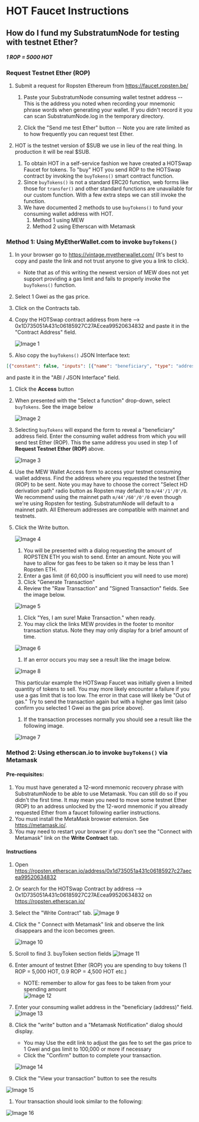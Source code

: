# HOT Faucet Instructions
## How do I fund my SubstratumNode for testing with testnet Ether?

##### 1 ROP = 5000 HOT

### Request Testnet Ether (ROP)

1. Submit a request for Ropsten Ethereum from https://faucet.ropsten.be/
    1. Paste your SubstratumNode consuming wallet testnet address -- This is the address you noted when recording your mnemonic phrase words when generating
      your wallet. If you didn't record it you can scan SubstratumNode.log in the temporary directory.
      
    1. Click the "Send me test Ether" button -- Note you are rate limited as to how frequently you can request test Ether.

1. HOT is the testnet version of $SUB we use in lieu of the real thing. In production it will be real $SUB.
    1. To obtain HOT in a self-service fashion we have created a HOTSwap Faucet for tokens. To "buy" HOT you send ROP to the HOTSwap contract by invoking the `buyTokens()` smart contract function.
    1. Since `buyTokens()` is not a standard ERC20 function, web forms like those for `transfer()` and other standard functions are unavailable for our custom function. With a few extra steps we can still invoke the function. 
    1. We have documented 2 methods to use `buyTokens()` to fund your consuming wallet address with HOT.
        1. Method 1 using MEW
        1. Method 2 using Etherscan with Metamask
   

### Method 1: Using MyEtherWallet.com to invoke `buyTokens()`

1. In your browser go to https://vintage.myetherwallet.com/ (It's best to copy and paste the link and not trust anyone to give you a link to click). 
    * Note that as of this writing the newest version of MEW does not yet support providing a gas limit and fails to properly invoke the `buyTokens()` function.
1. Select 1 Gwei as the gas price.
1. Click on the Contracts tab.
1. Copy the HOTSwap contract address from here --> 0x1D735051A431c06185927C27AEcea99520634832 and paste it in the "Contract Address" field.

    ![Image 1](images/HOTFaucet-01.png "Image 1")

1. Also copy the `buyTokens()` JSON Interface text: 
````json
[{"constant": false, "inputs": [{"name": "beneficiary", "type": "address"}], "name": "buyTokens", "outputs": [], "payable": true, "stateMutability": "payable", "type": "function"}]
````
 
and paste it in the "ABI / JSON Interface" field. 
1. Click the __Access__ button
1. When presented with the "Select a function" drop-down, select `buyTokens`. See the image below 

    ![Image 2](images/HOTFaucet-02.png "Image 2")

1. Selecting `buyTokens` will expand the form to reveal a "beneficiary" address field. Enter the consuming wallet address from which you will send test Ether (ROP). This the same address you used in step 1 of **Request Testnet Ether (ROP)** above.

    ![Image 3](images/HOTFaucet-03.png "Image 3")

1. Use the MEW Wallet Access form to access your testnet consuming wallet address. Find the address where you requested the testnet Ether (ROP) to be sent. Note you may have to choose the correct "Select HD derivation path" radio button as Ropsten may default to `m/44'/1'/0'/0`. We recommend using the mainnet path `m/44'/60'/0'/0` even though we're using Ropsten for testing. SubstratumNode will default to a mainnet path. All Ethereum addresses are compatible with mainnet and testnets.
1. Click the Write button.

    ![Image 4](images/HOTFaucet-04.png "Image 4")
    
    1. You will be presented with a dialog requesting the amount of ROPSTEN ETH you wish to send. Enter an amount. Note you will have to allow for gas fees to be taken so it may be less than 1 Ropsten ETH.
    1. Enter a gas limit (if 60,000 is insufficient you will need to use more)
    1. Click "Generate Transaction"
    1. Review the "Raw Transaction" and "Signed Transaction" fields. See the image below.
     
    ![Image 5](images/HOTFaucet-05.png "Image 4")

    1. Click "Yes, I am sure! Make Transaction." when ready.
    1. You may click the links MEW provides in the footer to monitor transaction status. Note they may only display for a brief amount of time.
    
    ![Image 6](images/HOTFaucet-06.png "Image 6")
    
    1. If an error occurs you may see a result like the image below. 
    
    ![Image 8](images/HOTFaucet-08.png "Image 8")
    
    This particular example the HOTSwap Faucet was initially given a limited quantity of tokens to sell. You may more likely encounter a failure if you use a gas limit that is too low. The error in that case will likely be "Out of gas." Try to send the transaction again but with a higher gas limit (also confirm you selected 1 Gwei as the gas price above).
    
    1. If the transaction processes normally you should see a result like the following image.
    
    ![Image 7](images/HOTFaucet-07.png "Image 7") 


### Method 2: Using etherscan.io to invoke `buyTokens()` via Metamask

#### Pre-requisites: 
1. You must have generated a 12-word mnemonic recovery phrase with SubstratumNode to be able to use Metamask. You can still do so if you didn't the first time. It may mean you need to move some testnet Ether (ROP) to an address unlocked by the 12-word mnemonic if you already requested Ether from a faucet following earlier instructions. 
1. You must install the MetaMask browser extension. See https://metamask.io/.
1. You may need to restart your browser if you don't see the "Connect with Metamask" link on the **Write Contract** tab.

#### Instructions
1. Open https://ropsten.etherscan.io/address/0x1d735051a431c06185927c27aecea99520634832
1. Or search for the HOTSwap Contract by address --> 0x1D735051A431c06185927C27AEcea99520634832 on https://ropsten.etherscan.io/ 
1. Select the "Write Contract" tab. ![Image 9](images/HOTFaucet-09.png "Image 9")
1. Click the " Connect with Metamask" link and observe the link disappears and the icon becomes green.

    ![Image 10](images/HOTFaucet-10.png "Image 10")

1. Scroll to find 3. buyToken section fields
    ![Image 11](images/HOTFaucet-11.png "Image 11")

1. Enter amount of testnet Ether (ROP) you are spending to buy tokens (1 ROP = 5,000 HOT, 0.9 ROP = 4,500 HOT etc.)
    * NOTE: remember to allow for gas fees to be taken from your spending amount   
    ![Image 12](images/HOTFaucet-12.png "Image 12")
    
1. Enter your consuming wallet address in the "beneficiary (address)" field.
    ![Image 13](images/HOTFaucet-13.png "Image 13")

1. Click the "write" button and a "Metamask Notification" dialog should display.
    * You may Use the edit link to adjust the gas fee to set the gas price to 1 Gwei and gas limit to 100,000 or more if necessary
    * Click the "Confirm" button to complete your transaction.  
    
    ![Image 14](images/HOTFaucet-14.png "Image 14")

1. Click the "View your transaction" button to see the results 

![Image 15](images/HOTFaucet-15.png "Image 15")

1. Your transaction should look similar to the following:

![Image 16](images/HOTFaucet-16.png "Image 16")
